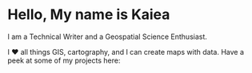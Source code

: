 <!DOCTYPE html>
<html>
<body>

<h1>Hello, My name is Kaiea</h1>
<p>I am a Technical Writer and a Geospatial Science Enthusiast.</p>
<p>I &#9829; all things GIS, cartography, and I can create maps with data.  Have a peek at some of my projects here:</p>
<a href="https://wordpress.com/page/geospatialscience601770360.wordpress.com>"My GIS Portfolio<a/>
</body>
</html>

